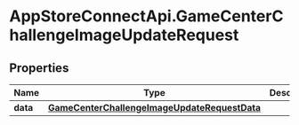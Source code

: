 # AppStoreConnectApi.GameCenterChallengeImageUpdateRequest

## Properties

Name | Type | Description | Notes
------------ | ------------- | ------------- | -------------
**data** | [**GameCenterChallengeImageUpdateRequestData**](GameCenterChallengeImageUpdateRequestData.md) |  | 



